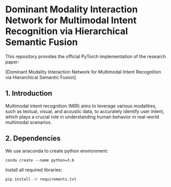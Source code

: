 # Dominant Modality Interaction Network for Multimodal Intent Recognition via Hierarchical Semantic Fusion

This repository provides the official PyTorch implementation of the research paper:

 [Dominant Modality Interaction Network for Multimodal Intent Recognition via Hierarchical Semantic Fusion]

## 1. Introduction

Multimodal intent recognition (MIR) aims to leverage various modalities, such as textual, visual, and acoustic data, to accurately identify user intent, which plays a crucial role in understanding human behavior in real-world multimodal scenarios.

## 2. Dependencies 

We use anaconda to create python environment:

```
conda create --name python=3.6
```

Install all required libraries:

```
pip install -r requirements.txt
```
